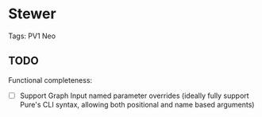 # Stewer

Tags: PV1 Neo

## TODO

Functional completeness:

- [ ] Support Graph Input named parameter overrides (ideally fully support Pure's CLI syntax, allowing both positional and name based arguments)